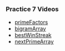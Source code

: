 ### Practice 7 Videos
+ [primeFactors](https://vimeo.com/235421501/a6515febac)
+ [bigramArray](https://vimeo.com/235416815/7fd83b9c22)
+ [bestWinStreak](https://vimeo.com/236813077/74b971e1c2)
+ [nextPrimeArray](https://vimeo.com/236813428/6781e603fe)
